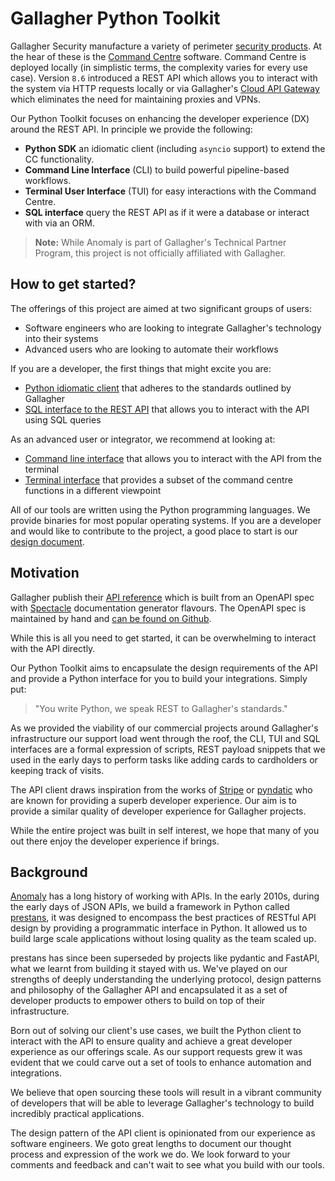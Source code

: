 # Gallagher Python Toolkit

Gallagher Security manufacture a variety of perimeter [security products](https://security.gallagher.com). At the hear of these is the [Command Centre](https://products.security.gallagher.com/security/au/en_AU/products/software/command-centre/p/C201311) software. Command Centre is deployed locally (in simplistic terms, the complexity varies for every use case). Version `8.6` introduced a REST API which allows you to interact with the system via HTTP requests locally or via Gallagher's [Cloud API Gateway](https://gallaghersecurity.github.io/docs/Command%20Centre%20Cloud%20Api%20Gateway%20TIP.pdf) which eliminates the need for maintaining proxies and VPNs.

Our Python Toolkit focuses on enhancing the developer experience (DX) around the REST API. In principle we provide the following:

- **Python SDK** an idiomatic client (including `asyncio` support) to extend the CC functionality.
- **Command Line Interface** (CLI) to build powerful pipeline-based workflows.
- **Terminal User Interface** (TUI) for easy interactions with the Command Centre.
- **SQL interface** query the REST API as if it were a database or interact with via an ORM.

> **Note:** While Anomaly is part of Gallagher's Technical Partner Program, this project is not officially affiliated with Gallagher.

## How to get started?

The offerings of this project are aimed at two significant groups of users:

- Software engineers who are looking to integrate Gallagher's technology into their systems
- Advanced users who are looking to automate their workflows

If you are a developer, the first things that might excite you are:

- [Python idiomatic client](./python-sdk.md) that adheres to the standards outlined by Gallagher
- [SQL interface to the REST API](./sql.md) that allows you to interact with the API using SQL queries

As an advanced user or integrator, we recommend at looking at:

- [Command line interface](./cli.md) that allows you to interact with the API from the terminal
- [Terminal interface](./tui.md) that provides a subset of the command centre functions in a different viewpoint

All of our tools are written using the Python programming languages. We provide binaries for most popular operating systems. If you are a developer and would like to contribute to the project, a good place to start is our [design document](./design.md).

## Motivation

Gallagher publish their [API reference](https://gallaghersecurity.github.io/cc-rest-docs/ref/index.html) which is built from an OpenAPI spec with [Spectacle](https://github.com/sourcey/spectacle) documentation generator flavours. The OpenAPI spec is maintained by hand and [can be found on Github](https://github.com/GallagherSecurity/cc-rest-docs/tree/master/swagger).

While this is all you need to get started, it can be overwhelming to interact with the API directly.

Our Python Toolkit aims to encapsulate the design requirements of the API and provide a Python interface for you to build your integrations. Simply put:

> "You write Python, we speak REST to Gallagher's standards."

As we provided the viability of our commercial projects around Gallagher's infrastructure our support load went through the roof, the CLI, TUI and SQL interfaces are a formal expression of scripts, REST payload snippets that we used in the early days to perform tasks like adding cards to cardholders or keeping track of visits.

The API client draws inspiration from the works of [Stripe](https://stripe.com) or [pyndatic](https://pydantic.dev) who are known for providing a superb developer experience. Our aim is to provide a similar quality of developer experience for Gallagher projects.

While the entire project was built in self interest, we hope that many of you out there enjoy the developer experience if brings.

## Background

[Anomaly](https://www.anomaly.ltd) has a long history of working with APIs. In the early 2010s, during the early days of JSON APIs, we build a framework in Python called [prestans](https://github.com/anomaly/prestans/), it was designed to encompass the best practices of RESTful API design by providing a programmatic interface in Python. It allowed us to build large scale applications without losing quality as the team scaled up.

prestans has since been superseded by projects like pydantic and FastAPI, what we learnt from building it stayed with us. We've played on our strengths of deeply understanding the underlying protocol, design patterns and philosophy of the Gallagher API and encapsulated it as a set of developer products to empower others to build on top of their infrastructure.

Born out of solving our client's use cases, we built the Python client to interact with the API to ensure quality and achieve a great developer experience as our offerings scale. As our support requests grew it was evident that we could carve out a set of tools to enhance automation and integrations.

We believe that open sourcing these tools will result in a vibrant community of developers that will be able to leverage Gallagher's technology to build incredibly practical applications.

The design pattern of the API client is opinionated from our experience as software engineers. We goto great lengths to document our thought process and expression of the work we do. We look forward to your comments and feedback and can't wait to see what you build with our tools.
